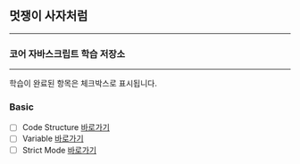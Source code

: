 ## 멋쟁이 사자처럼

---

### 코어 자바스크립트 학습 저장소

---

학습이 완료된 항목은 체크박스로 표시됩니다.

### Basic

- [ ] Code Structure [바로가기](https://naver.com)
- [ ] Variable [바로가기](https://naver.com)
- [ ] Strict Mode [바로가기](https://naver.com)
